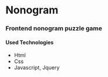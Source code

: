 # Nonogram

### Frontend nonogram puzzle game

#### Used Technologies
* Html
* Css
* Javascript, Jquery
